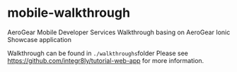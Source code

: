 # mobile-walkthrough

AeroGear Mobile Developer Services Walkthrough basing on AeroGear Ionic Showcase application

Walkthrough can be found in `./walkthroughs`folder
Please see https://github.com/integr8ly/tutorial-web-app for more information.
